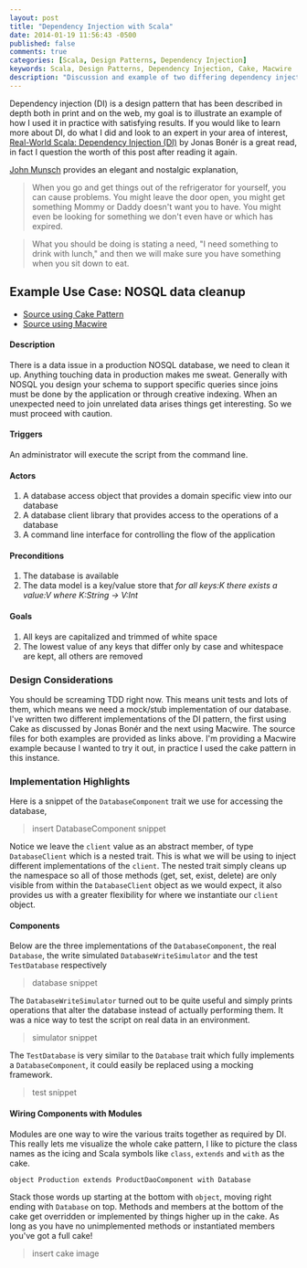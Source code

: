 ```yaml
---
layout: post
title: "Dependency Injection with Scala"
date: 2014-01-19 11:56:43 -0500
published: false
comments: true
categories: [Scala, Design Patterns, Dependency Injection]
keywords: Scala, Design Patterns, Dependency Injection, Cake, Macwire
description: "Discussion and example of two differing dependency injection design patterns in Scala - Cake & Macwire"
---
```


Dependency injection (DI) is a design pattern that has been described in depth both in print and on the web, my goal is 
to illustrate an example of how I used it in practice with satisfying results. If you would like to learn more about DI,
do what I did and look to an expert in your area of interest, [Real-World Scala: Dependency Injection (DI)](http://jonasboner.com/2008/10/06/real-world-scala-dependency-injection-di/) by Jonas Bonér is a great read, in fact I question the worth of this post after reading it again.

[John Munsch](http://stackoverflow.com/a/1638961/1274818) provides an elegant and nostalgic explanation,

>When you go and get things out of the refrigerator for yourself, you can cause problems. You might leave the door open, you might get something Mommy or Daddy doesn't want you to have. You might even be looking for something we don't even have or which has expired.

>What you should be doing is stating a need, "I need something to drink with lunch," and then we will make sure you have something when you sit down to eat.

## Example Use Case: NOSQL data cleanup

* [Source using Cake Pattern](http://github.com/tysonjh/)
* [Source using Macwire](http://github.com/tysonjh/)

#### Description

There is a data issue in a production NOSQL database, we need to clean it up. Anything touching data in production makes me sweat. Generally with NOSQL you design your schema to support specific queries since joins must be done by the application or through creative indexing. When an unexpected need to join unrelated data arises things get interesting. So we must proceed with caution.

#### Triggers

An administrator will execute the script from the command line.

#### Actors

1. A database access object that provides a domain specific view into our database
2. A database client library that provides access to the operations of a database
3. A command line interface for controlling the flow of the application

#### Preconditions

1. The database is available
2. The data model is a key/value store that _for all keys:K there exists a value:V where K:String -> V:Int_

#### Goals

1. All keys are capitalized and trimmed of white space
2. The lowest value of any keys that differ only by case and whitespace are kept, all others are removed 

### Design Considerations

You should be screaming TDD right now. This means unit tests and lots of them, which means we need a mock/stub implementation of our database. I've written two different implementations of the DI pattern, the first using Cake as discussed by Jonas Bonér and the next using Macwire. The source files for both examples are provided as links above. I'm providing a Macwire example because I wanted to try it out, in practice I used the cake pattern in this instance.

### Implementation Highlights

Here is a snippet of the `DatabaseComponent` trait we use for accessing the database,

> insert DatabaseComponent snippet

Notice we leave the `client` value as an abstract member, of type `DatabaseClient` which is a nested trait. This is what we will be using to inject different implementations of the `client`. The nested trait simply cleans up the namespace so all of those methods (get, set, exist, delete) are only visible from within the `DatabaseClient` object as we would expect, it also provides us with a greater flexibility for where we instantiate our `client` object.

#### Components

Below are the three implementations of the `DatabaseComponent`, the real `Database`, the write simulated `DatabaseWriteSimulator` and the test `TestDatabase` respectively

> database snippet

The `DatabaseWriteSimulator` turned out to be quite useful and simply prints operations that alter the database instead of actually performing them. It was a nice way to test the script on real data in an environment.

> simulator snippet

The `TestDatabase` is very similar to the `Database` trait which fully implements a `DatabaseComponent`, it could easily be replaced using a mocking framework.

> test snippet

#### Wiring Components with Modules

Modules are one way to wire the various traits together as required by DI. This really lets me visualize the whole cake pattern, I like to picture the class names as the icing and Scala symbols like `class`, `extends` and `with` as the cake.

`object Production extends ProductDaoComponent with Database`

Stack those words up starting at the bottom with `object`, moving right ending with `Database` on top. Methods and members at the bottom of the cake get overridden or implemented by things higher up in the cake. As long as you have no unimplemented methods or instantiated members you've got a full cake!

> insert cake image

